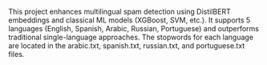 This project enhances multilingual spam detection using DistilBERT embeddings and classical ML models (XGBoost, SVM, etc.). It supports 5 languages (English, Spanish, Arabic, Russian, Portuguese) and outperforms traditional single-language approaches. The stopwords for each language are located in the arabic.txt, spanish.txt, russian.txt, and portuguese.txt files.
